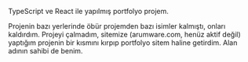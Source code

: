 TypeScript ve React ile yapılmış portfolyo projem.

Projenin bazı yerlerinde öbür projemden bazı isimler kalmıştı, onları kaldırdım. Projeyi çalmadım, sitemize (arumware.com, henüz aktif değil) yaptığım projenin bir kısmını kırpıp portfolyo sitem haline getirdim. Alan adının sahibi de benim.